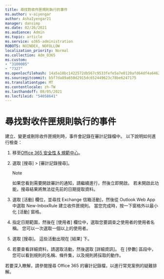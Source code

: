```yaml
---
title: 尋找對收件匣規則執行的事件
ms.author: v-aiyengar
author: AshaIyengar21
manager: dansimp
ms.date: 02/26/2021
ms.audience: Admin
ms.topic: article
ms.service: o365-administration
ROBOTS: NOINDEX, NOFOLLOW
localization_priority: Normal
ms.collection: Adm_O365
ms.custom:
- "3100005"
- "7327"
ms.openlocfilehash: 14a5a18bc1422572db567c9533fefe5a7e0120afd64df4a64623038cc063ce93
ms.sourcegitcommit: b5f7da89a650d2915dc652449623c78be6247175
ms.translationtype: MT
ms.contentlocale: zh-TW
ms.lasthandoff: 08/05/2021
ms.locfileid: "54058641"
---
```

# <a name="find-events-performed-on-inbox-rules"></a>尋找對收件匣規則執行的事件

建立、變更或刪除收件匣規則時，事件會記錄在審計記錄檔中。 以下說明如何進行檢查：

1. 移至[Office 365 安全性 & 規範中心](https://go.microsoft.com/fwlink/p/?linkid=2077143)。
1. 選取 [搜尋] > [審計記錄搜尋]。

    > [!NOTE]
    > 如果您看到需要開啟審計的通知，請繼續進行，然後立即開啟。 若未開啟此功能，搜尋結果將無法從先前的日期提取資料。
1. 選取 [活動] 欄位，並尋找 Exchange 信箱活動]，然後從 Outlook Web App 中選取 New-InboxRule 建立收件匣規則。 當您完成時，按一下窗格外以最小化 [活動] 窗格。
1. 指定日期範圍，然後在 [使用者] 欄位中，選取您要調查之使用者的使用者名稱。 您可以一次選取一個以上的使用者。
1. 選取 [搜尋]。 這些活動出現在 [結果] 下。
1. 若要查看詳細資料，請選取活動，然後選取 [詳細資訊]。 在 [參數] 區段中，您可以看到規則的名稱、條件集，以及規則將採取的動作。

若要深入瞭解，請參閱搜尋 Office 365 的審計記錄檔，以進行常見案例的疑難排解。